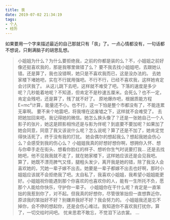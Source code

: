 ```yaml
---
title: 丧
date: 2019-07-02 21:34:19
tags: 
- 个人
- 经历
---
```


如果要用一个字来描述最近的自己那就只有「丧」了。一点心情都没有，一句话都不想说，只剩满脑子的胡思乱想。

> 小姐姐为什么？为什么要拒绝我，之前的你都是装的么？不，小姐姐之前好像还挺喜欢我的，那是我哪里做错了么？
> 要不我去找小姐姐吧，去跟她认错。还是算了，我也没错啊，她只是不喜欢我而已，这是没办法的。
> 去她家楼下堵她吧，实在不行就用强吧。不行不行，已经不喜欢我，这样她肯定会讨厌我了。
> 从这儿跳下去吧，这样就不难受了吧。下落的速度是多少呢？几秒能着地呢？不知道，但肯定不是秒速五厘米。会死么？也不一定，肯定会残吧，还是算了，残了就不好了。
> 原地爆炸吧，根据质能方程E=mc²计算，能量还不小。也不行，这一下怕是整个市都没有了，不能连累无辜啊。
> 要不来个地震吧，将我埋在这废墟之下，这样就不会难受了。
> 去把她加回来吧，我记得她的微信。她怎么换头像了？还是一张她自己一个人影子的张片，她这是顾影相怜还是与影为伴呢？到底要不要加呢？如果加了她会同意，同意了我又该说什么呢？怎么说呢？算了还是不加了，她肯定觉得快活死了，终于没有我的打扰。
> 她会偶尔的想起我么？想起我她会伤心么？会感受到我的伤心么？
> 小姐姐我真的好想好想你啊，想拥你入怀、想与你牵手走在街头、想看你脸红的样子、想听你生气时说要打我...
> 还是去找她吧，他不见我我就不走了，就在她家楼下，这样她应该还是会见我吧。
> 算了，她既不漂亮脾气又怪，腿粗头发少，离开我是她的错，除了我没人会喜欢她的，咒她一辈子嫁不出去。她要是一辈子都嫁不出去也好啊，那时小姐姐应该就不会拒绝我了吧。太自私了，我喜欢小姐姐，我希望小姐姐能更好。小姐姐祝你能遇到那个你喜欢的也喜欢你的人，能有一生所托不负，愿那个人能给你快乐，守护你一辈子。
> 小姐姐你在干什么呢？肯定是一直笨拙的我惹到你了，对不起。但我真的好想你，尽管很笨拙但一直想靠近你，原谅我的笨拙好不好？别嫌弃我好不好？我会努力的。
> 小姐姐我还是忘不掉你，会不停的想起你，还是会伤心难过。我知道你不喜欢我打扰你，算了，一切交给时间吧。
> 忧来思君不敢忘，不觉泪下沾衣裳。
> ...